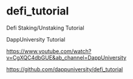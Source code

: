 # defi_tutorial
Defi Staking/Unstaking Tutorial 

DappUniversity Tutorial

https://www.youtube.com/watch?v=CgXQC4dbGUE&ab_channel=DappUniversity

https://github.com/dappuniversity/defi_tutorial
